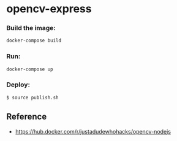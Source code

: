 opencv-express
==============

### Build the image:
``` bash
docker-compose build
```
### Run:
``` bash
docker-compose up
```
### Deploy:
``` bash
$ source publish.sh
```



## Reference
 - https://hub.docker.com/r/justadudewhohacks/opencv-nodejs